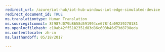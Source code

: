 ```yaml
---
redirect_url: /azure/iot-hub/iot-hub-windows-iot-edge-simulated-device
redirect_document_id: TRUE
ms.translationtype: Human Translation
ms.sourcegitcommit: 8f987d079b8658d591994ce678f4a09239270181
ms.openlocfilehash: c10ab42ff5102351d83d86c603b46d73d8798eda
ms.contentlocale: zh-cn
ms.lasthandoff: 05/18/2017

---
```

